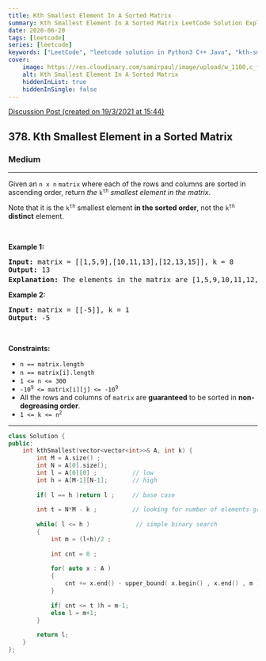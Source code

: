 ```yaml
---
title: Kth Smallest Element In A Sorted Matrix
summary: Kth Smallest Element In A Sorted Matrix LeetCode Solution Explained
date: 2020-06-20
tags: [leetcode]
series: [leetcode]
keywords: ["LeetCode", "leetcode solution in Python3 C++ Java", "kth-smallest-element-in-a-sorted-matrix LeetCode Solution Explained"]
cover:
    image: https://res.cloudinary.com/samirpaul/image/upload/w_1100,c_fit,co_rgb:FFFFFF,l_text:Arial_75_bold:Kth Smallest Element In A Sorted Matrix - Solution Explained/problem-solving.webp
    alt: Kth Smallest Element In A Sorted Matrix
    hiddenInList: true
    hiddenInSingle: false
---
```



[Discussion Post (created on 19/3/2021 at 15:44)](https://leetcode.com/problems/kth-smallest-element-in-a-sorted-matrix/discuss/?currentPage=1&orderBy=most_votes&query=)  
<h2>378. Kth Smallest Element in a Sorted Matrix</h2><h3>Medium</h3><hr><div><p>Given an <code>n x n</code> <code>matrix</code> where each of the rows and columns are sorted in ascending order, return <em>the</em> <code>k<sup>th</sup></code> <em>smallest element in the matrix</em>.</p>

<p>Note that it is the <code>k<sup>th</sup></code> smallest element <strong>in the sorted order</strong>, not the <code>k<sup>th</sup></code> <strong>distinct</strong> element.</p>

<p>&nbsp;</p>
<p><strong>Example 1:</strong></p>

<pre><strong>Input:</strong> matrix = [[1,5,9],[10,11,13],[12,13,15]], k = 8
<strong>Output:</strong> 13
<strong>Explanation:</strong> The elements in the matrix are [1,5,9,10,11,12,13,<u><strong>13</strong></u>,15], and the 8<sup>th</sup> smallest number is 13
</pre>

<p><strong>Example 2:</strong></p>

<pre><strong>Input:</strong> matrix = [[-5]], k = 1
<strong>Output:</strong> -5
</pre>

<p>&nbsp;</p>
<p><strong>Constraints:</strong></p>

<ul>
	<li><code>n == matrix.length</code></li>
	<li><code>n == matrix[i].length</code></li>
	<li><code>1 &lt;= n &lt;= 300</code></li>
	<li><code>-10<sup>9</sup> &lt;= matrix[i][j] &lt;= -10<sup>9</sup></code></li>
	<li>All the rows and columns of <code>matrix</code> are <strong>guaranteed</strong> to be sorted in <strong>non-degreasing order</strong>.</li>
	<li><code>1 &lt;= k &lt;= n<sup>2</sup></code></li>
</ul>
</div>

---




```cpp
class Solution {
public:
    int kthSmallest(vector<vector<int>>& A, int k) {
        int M = A.size() ;
        int N = A[0].size();
        int l = A[0][0] ;          // low 
        int h = A[M-1][N-1];       // high 
        
        if( l == h )return l ;     // base case 
       
        int t = N*M - k ;          // looking for number of elements greater than me 
       
        while( l <= h )             // simple binary search 
        {
            int m = (l+h)/2 ; 
            
            int cnt = 0 ; 
            
            for( auto x : A )
            {
                cnt += x.end() - upper_bound( x.begin() , x.end() , m )  ;  
            }
            
            if( cnt <= t )h = m-1; 
            else l = m+1; 
        }
       
        return l;
    }
};
```
